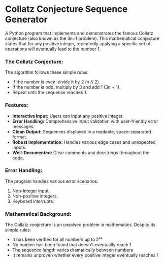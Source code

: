 # Collatz Conjecture Sequence Generator
A Python program that implements and demonstrates the famous Collatz conjecture (also known as the 3n+1 problem). This mathematical conjecture states that for any positive integer, repeatedly applying a specific set of operations will eventually lead to the number 1.

### The Collatz Conjecture:
The algorithm follows these simple rules:
- If the number is even: divide it by 2 (n // 2).
- If the number is odd: multiply by 3 and add 1 (3n + 1).
- Repeat until the sequence reaches 1.

### Features:
- **Interactive Input:** Users can input any positive integer.
- **Error Handling:** Comprehensive input validation with user-friendly error messages.
- **Clean Output:** Sequences displayed in a readable, space-separated format.
- **Robust Implementation:** Handles various edge cases and unexpected inputs.
- **Well-Documented:** Clear comments and docstrings throughout the code.

### Error Handling:
The program handles various error scenarios:
1. Non-integer input.
2. Non-positive integers.
3. Keyboard interrupts.

### Mathematical Background:
The Collatz conjecture is an unsolved problem in mathematics. Despite its simple rules:
- It has been verified for all numbers up to 2⁶⁸
- No number has been found that doesn't eventually reach 1
- The sequence length varies dramatically between numbers
- It remains unproven whether every positive integer eventually reaches 1
